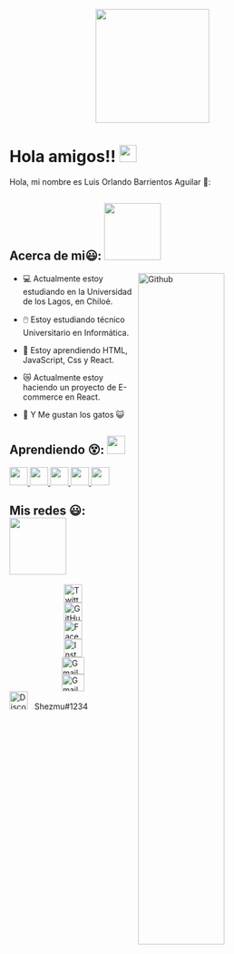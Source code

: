 <p align="center">
    <img width="200" src="https://avatars.githubusercontent.com/u/165041526?s=400&u=2b4250e0393009c97ce2e11a8e744a45e0dd7c91&v=4">
</p>

<h1> Hola amigos!! <img src = "https://raw.githubusercontent.com/MartinHeinz/MartinHeinz/master/wave.gif" width = 30px> </h1>
<p align='center'>
</p>



<div size='20px'> Hola, mi nombre es Luis Orlando Barrientos Aguilar 🤠: 
</div>

<h2> Acerca de mi😃: <img src = "https://media0.giphy.com/media/KDDpcKigbfFpnejZs6/giphy.gif?cid=ecf05e47oy6f4zjs8g1qoiystc56cu7r9tb8a1fe76e05oty&rid=giphy.gif" width = 100px></h2>

<img width="55%" align="right" alt="Github" src="https://raw.githubusercontent.com/onimur/.github/master/.resources/git-header.svg" />

- 💻 Actualmente estoy estudiando en la Universidad de los Lagos, en Chiloé.

- 🖱️ Estoy estudiando técnico Universitario en Informática.
  
- 🌱 Estoy aprendiendo HTML, JavaScript, Css y React.
  
- 😿 Actualmente estoy haciendo un proyecto de E-commerce en React.

- 🌳 Y Me gustan los gatos 😺

<h2> Aprendiendo 😵: <img src = "https://media2.giphy.com/media/QssGEmpkyEOhBCb7e1/giphy.gif?cid=ecf05e47a0n3gi1bfqntqmob8g9aid1oyj2wr3ds3mg700bl&rid=giphy.gif" width = 32px> </h2>
<a href= https://github.com/Shezmu7?tab=repositories > <img width ='32px' src ='https://raw.githubusercontent.com/rahulbanerjee26/githubAboutMeGenerator/main/icons/reactjs.svg'> </a>
<a href= https://github.com/Shezmu7?tab=repositories > <img width ='32px' src ='https://raw.githubusercontent.com/rahulbanerjee26/githubAboutMeGenerator/main/icons/javascript.svg'> </a>
<a href= https://github.com/Shezmu7?tab=repositories > <img width ='32px' src ='https://raw.githubusercontent.com/rahulbanerjee26/githubAboutMeGenerator/main/icons/c.svg'> </a>
<a href= https://github.com/Shezmu7?tab=repositories > <img width ='32px' src ='https://raw.githubusercontent.com/rahulbanerjee26/githubAboutMeGenerator/main/icons/css.svg'> </a>
<a href= https://github.com/Shezmu7?tab=repositories > <img width ='32px' src ='https://raw.githubusercontent.com/rahulbanerjee26/githubAboutMeGenerator/main/icons/html.svg'> </a>


<h2> Mis redes 😃: <img src='https://raw.githubusercontent.com/ShahriarShafin/ShahriarShafin/main/Assets/handshake.gif' width="100px"> </h2> 
<a href='https://x.com/_Shezmu_' style="display: flex; justify-content: center;">
  <img width='32px' src="https://raw.githubusercontent.com/rahulbanerjee26/githubAboutMeGenerator/main/icons/twitter.svg" alt="Twitter Icon"/>
</a>

<a href='https://github.com/Shezmu7' style="display: flex; justify-content: center;">
  <img width='32px' src="https://raw.githubusercontent.com/rahulbanerjee26/githubAboutMeGenerator/main/icons/github.svg" alt="GitHub Icon"/>
</a>

<a href='https://www.facebook.com/luis.barrientos.31753058' style="display: flex; justify-content: center;">
  <img width='32px' src="https://raw.githubusercontent.com/rahulbanerjee26/githubAboutMeGenerator/main/icons/facebook.svg" alt="Facebook Icon"/>
</a>

<a href='https://www.instagram.com/_shezmu._/?hl=es-es' style="display: flex; justify-content: center;">
  <img width='32px' src="https://raw.githubusercontent.com/rahulbanerjee26/githubAboutMeGenerator/main/icons/instagram.svg" alt="Instagram Icon"/>
</a>

<a href="mailto:luisorlando.barrientos1@alumnos.ulagos.cl" style="display: flex; justify-content: center;">
  <img src="https://simpleicons.org/icons/gmail.svg" height="30" width="40" alt="Gmail Icon 1"/>
</a>

<a href="mailto:xinlu.luis.barrientos.2003@gmail.com" style="display: flex; justify-content: center;">
  <img src="https://simpleicons.org/icons/gmail.svg" height="30" width="40" alt="Gmail Icon 2"/>
</a>

<a href="#" style="display: inline-flex; align-items: center; text-decoration: none;">
  <img width='32px' src="https://raw.githubusercontent.com/rahulbanerjee26/githubAboutMeGenerator/main/icons/discord.svg" alt="Discord Icon" />
</a>
<span style="margin-left: 8px;">Shezmu#1234</span>


  
